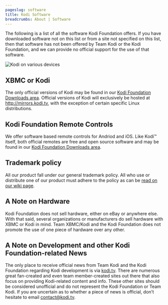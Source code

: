 ```yaml
---
pageslug: software
title: Kodi Software
breadcrumbs: About | Software
---
```


The following is a list of all the software Kodi Foundation offers. If you have downloaded software not on this list or from a site not specified on this list, then that software has not been offered by Team Kodi or the Kodi Foundation, and we can provide no official support for the use of that software.

![Kodi on various devices](/images/software--devices.webp)

## XBMC or Kodi

The only official versions of Kodi may be found in our [Kodi Foundation Downloads area](/download). Official versions of Kodi will exclusively be hosted at <http://mirrors.kodi.tv>, with the exception of certain specific Linux distributions.

## Kodi Foundation Remote Controls

We offer software based remote controls for Andriod and iOS. Like Kodi™ itself, both official remotes are free and open source software and may be found in our [Kodi Foundation Downloads area](/download).

## Trademark policy

All our product fall under our general trademark policy. All who use or distribute one of our product must adhere to the policy as can be [read on our wiki page](http://kodi.wiki/view/Official:Trademark_Policy).

## A Note on Hardware

Kodi Foundation does not sell hardware, either on eBay or anywhere else. With that said, several organizations or manufacturers do sell hardware with XBMC or Kodi in mind. Team XBMC/Kodi and the Kodi Foundation does not promote the use of one piece of hardware over any other.

## A Note on Development and other Kodi Foundation-related News

The only place to receive official news from Team Kodi and the Kodi Foundation regarding Kodi development is via [kodi.tv](/). There are numerous great fan-created and even team member-created sites out there that also focus on providing Kodi-related content and info. These other sites should be considered unofficial and do not represent the Kodi Foundation or Team Kodi. If you are uncertain as to whether a piece of news is official, don’t hesitate to email [contact@kodi.tv](mailto:contact@kodi.tv).
